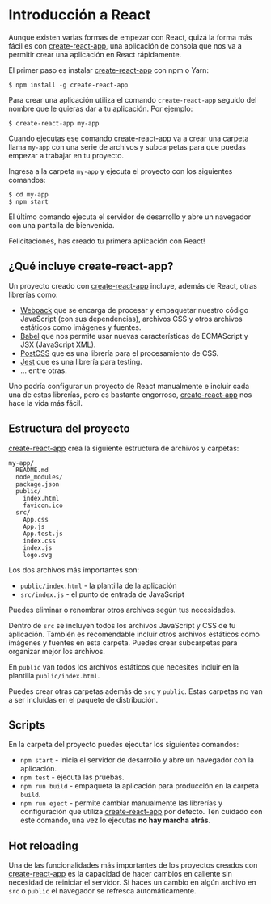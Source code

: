 # Introducción a React

Aunque existen varias formas de empezar con React, quizá la forma más fácil es con [create-react-app](https://github.com/facebookincubator/create-react-app), una aplicación de consola que nos va a permitir crear una aplicación en React rápidamente.

El primer paso es instalar [create-react-app](https://github.com/facebookincubator/create-react-app) con npm o Yarn:

```text
$ npm install -g create-react-app
```

Para crear una aplicación utiliza el comando `create-react-app` seguido del nombre que le quieras dar a tu aplicación. Por ejemplo:

```text
$ create-react-app my-app
```

Cuando ejecutas ese comando [create-react-app](https://github.com/facebookincubator/create-react-app) va a crear una carpeta llama `my-app` con una serie de archivos y subcarpetas para que puedas empezar a trabajar en tu proyecto.

Ingresa a la carpeta `my-app` y ejecuta el proyecto con los siguientes comandos:

```text
$ cd my-app
$ npm start
```

El último comando ejecuta el servidor de desarrollo y abre un navegador con una pantalla de bienvenida.

Felicitaciones, has creado tu primera aplicación con React!

## ¿Qué incluye create-react-app?

Un proyecto creado con [create-react-app](https://github.com/facebookincubator/create-react-app) incluye, además de React, otras librerías como:

* [Webpack](https://webpack.js.org/) que se encarga de procesar y empaquetar nuestro código JavaScript \(con sus dependencias\), archivos CSS y otros archivos estáticos como imágenes y fuentes.
* [Babel](https://babeljs.io/) que nos permite usar nuevas características de ECMAScript y JSX \(JavaScript XML\).
* [PostCSS](http://postcss.org/) que es una librería para el procesamiento de CSS.
* [Jest](https://facebook.github.io/jest/) que es una librería para testing.
* ... entre otras.

Uno podría configurar un proyecto de React manualmente e incluir cada una de estas librerías, pero es bastante engorroso, [create-react-app](https://github.com/facebookincubator/create-react-app) nos hace la vida más fácil.

## Estructura del proyecto

[create-react-app](https://github.com/facebookincubator/create-react-app) crea la siguiente estructura de archivos y carpetas:

```text
my-app/
  README.md
  node_modules/
  package.json
  public/
    index.html
    favicon.ico
  src/
    App.css
    App.js
    App.test.js
    index.css
    index.js
    logo.svg
```

Los dos archivos más importantes son:

* `public/index.html` - la plantilla de la aplicación
* `src/index.js` - el punto de entrada de JavaScript

Puedes eliminar o renombrar otros archivos según tus necesidades.

Dentro de `src` se incluyen todos los archivos JavaScript y CSS de tu aplicación. También es recomendable incluir otros archivos estáticos como imágenes y fuentes en esta carpeta. Puedes crear subcarpetas para organizar mejor los archivos.

En `public` van todos los archivos estáticos que necesites incluir en la plantilla `public/index.html`.

Puedes crear otras carpetas además de `src` y `public`. Estas carpetas no van a ser incluídas en el paquete de distribución.

## Scripts

En la carpeta del proyecto puedes ejecutar los siguientes comandos:

* `npm start` - inicia el servidor de desarrollo y abre un navegador con la aplicación.
* `npm test` - ejecuta las pruebas.
* `npm run build` - empaqueta la aplicación para producción en la carpeta `build`.
* `npm run eject` - permite cambiar manualmente las librerías y configuración que utiliza [create-react-app](https://github.com/facebookincubator/create-react-app) por defecto. Ten cuidado con este comando, una vez lo ejecutas **no hay marcha atrás**.

## Hot reloading

Una de las funcionalidades más importantes de los proyectos creados con [create-react-app](https://github.com/facebookincubator/create-react-app) es la capacidad de hacer cambios en caliente sin necesidad de reiniciar el servidor. Si haces un cambio en algún archivo en `src` o `public` el navegador se refresca automáticamente.

